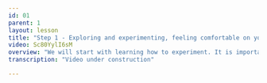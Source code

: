```yaml
---
id: 01
parent: 1
layout: lesson
title: "Step 1 - Exploring and experimenting, feeling comfortable on your instrument"
video: Sc80YylI6sM 
overview: "We will start with learning how to experiment. It is important to find some freedom on your instrument, so sit down and start making sound. There is a lot to discover here, let me give you an example."
transcription: "Video under construction"

---
```

